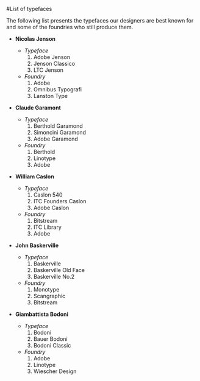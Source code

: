 #List of typefaces

The following list presents the typefaces our designers are best known for and some of the foundries who still produce them.

- **Nicolas Jenson**
    -   *Typeface* 
        1.   Adobe Jenson
        2. Jenson Classico
        3. LTC Jenson
    - *Foundry*
        1. Adobe
        2. Omnibus Typografi
        3. Lanston Type
        
- **Claude Garamont**
    - *Typeface*  
        1. Berthold Garamond
        2. Simoncini Garamond
        3. Adobe Garamond
    - *Foundry*
        1. Berthold
        2. Linotype
        3. Adobe
        
- **William Caslon**    
    - *Typeface*
        1. Caslon 540
        2. ITC Founders Caslon
        3. Adobe Caslon
    - *Foundry*
        1. Bitstream
        2. ITC Library
        3. Adobe

- **John Baskerville**
    - *Typeface*
        1. Baskerville
        2. Baskerville Old Face
        3. Baskerville No.2
    - *Foundry*
        1. Monotype
        2. Scangraphic
        3. Bitstream
- **Giambattista Bodoni**
    - *Typeface*
        1. Bodoni
        2. Bauer Bodoni
        3. Bodoni Classic
    - *Foundry*
        1. Adobe
        2. Linotype
        3. Wiescher Design